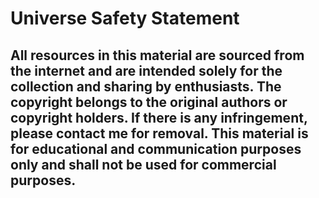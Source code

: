 # Universe Safety Statement
## All resources in this material are sourced from the internet and are intended solely for the collection and sharing by enthusiasts. The copyright belongs to the original authors or copyright holders. If there is any infringement, please contact me for removal. This material is for educational and communication purposes only and shall not be used for commercial purposes.